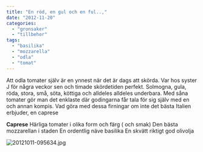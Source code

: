 ```yaml
---
title: "En röd, en gul och en ful..,"
date: "2012-11-20"
categories: 
  - "gronsaker"
  - "tillbehor"
tags: 
  - "basilika"
  - "mozzarella"
  - "odla"
  - "tomat"
---
```


Att odla tomater själv är en ynnest när det är dags att skörda. Var hos syster J för några veckor sen och timade skördetiden perfekt. Solmogna, gula, röda, stora, små, söta, köttiga och alldeles alldeles underbara. Med såna tomater gör man det enklaste där godingarna får tala för sig själv med en och annan kompis. Vad göra med dessa firningar om inte det bästa Italien erbjuder, en caprese

**Caprese** Härliga tomater i olika form och färg ( och smak) Den bästa mozzarellan i staden En ordentlig näve basilika En skvätt riktigt god olivolja  
  
![20121011-095634.jpg](/static/img/20121011-095634.jpg)
